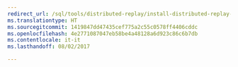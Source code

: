 ```yaml
--- 
redirect_url: /sql/tools/distributed-replay/install-distributed-replay-overview
ms.translationtype: HT
ms.sourcegitcommit: 1419847dd47435cef775a2c55c0578ff4406cddc
ms.openlocfilehash: 4e2771087047eb58be4a48128a6d923c86c6b7db
ms.contentlocale: it-it
ms.lasthandoff: 08/02/2017

--- 
```


